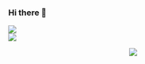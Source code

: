 ### Hi there 👋

![](https://img.shields.io/badge/backend-dev-white.svg)  
![](https://badgen.net/badge/open%20source/lover/red?icon=github)  
<p align="center">
  <img src="https://github-readme-stats.vercel.app/api/top-langs/?username=stefanoguerrini">
</p>

<!--
**StefanoGuerrini/stefanoguerrini** is a ✨ _special_ ✨ repository because its `README.md` (this file) appears on your GitHub profile.

Here are some ideas to get you started:

- 🔭 I’m currently working on ...
- 🌱 I’m currently learning ...
- 👯 I’m looking to collaborate on ...
- 🤔 I’m looking for help with ...
- 💬 Ask me about ...
- 📫 How to reach me: ...
- 😄 Pronouns: ...
- ⚡ Fun fact: ...
-->
